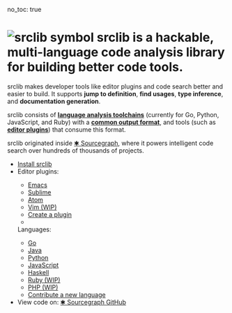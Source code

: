 no_toc: true

# ![srclib symbol](/images/srclib_symbol.svg) **srclib** is a hackable, multi-language code analysis library for building better code tools.

<div class="row">
<div class="col-sm-7">

<p>
srclib makes developer tools like editor plugins and code search
better and easier to build. It supports <strong>jump to
definition</strong>, <strong>find usages</strong>, <strong>type inference</strong>, and <strong>documentation
generation</strong>.
</p>

<p>
srclib consists of
<a href="toolchains/overview.md"><strong>language analysis toolchains</a></strong></a>
(currently for Go, Python, JavaScript, and Ruby) with a
<a href="api/overview.md"><strong>common output format</strong></a>, and tools (such as <a href="plugins/TODO"><strong>editor plugins</strong></a>) that
consume this format.
</p>

<p>
srclib originated inside
<a href="https://sourcegraph.com" target="_blank">&#x2731; Sourcegraph</a>, where it powers
intelligent code search over hundreds of thousands of projects.
</p>

<!-- TODO: insert newsletter form (newsletter2.html) -->

</div>

<div class="col-sm-5">

<!-- TODO: style buttons -->
<ul class="action-buttons list-unstyled">
  <li><a class="btn btn-sm btn-primary" href="/install"><i class="fa fa-download"></i> Install srclib</a></li>
  <li>
    <div class="two-columns">
      <div>
        <label>Editor plugins:</label>
        <ul class="list-unstyled">
          <li><a href="plugins/emacs.md">Emacs</a></li>
          <li><a href="plugins/sublimetext.md">Sublime</a></li>
          <li><a href="plugins/atom.md">Atom</a></li>
          <li><a href="plugins/vim.md">Vim (WIP)</a></li>
          <li><a href="plugins/creatingaplugin.md" class="contribute">Create a plugin</a></li>
          <li>&nbsp;</li>
        </ul>
      </div><!--
      --><div>
        <label>Languages:</label>
        <ul class="list-unstyled">
          <li><a href="toolchains/go.md">Go</a></li>
          <li><a href="toolchains/java.md">Java</a></li>
          <li><a href="toolchains/python.md">Python</a></li>
          <li><a href="toolchains/javascript.md">JavaScript</a></li>
          <li><a href="toolchains/haskell.md">Haskell</a></li>
          <li><a href="toolchains/ruby.md">Ruby (WIP)</a></li>
          <li><a href="toolchains/php.md">PHP (WIP)</a></li>
          <li><a href="toolchains/creatingatoolchain.md" class="contribute">Contribute a new language</a></li>
        </ul>
      </div>
    </div>
  </li>
  <li>
    <label>View code on:</label>
    <a class="btn btn-sm btn-default" target="_blank" href="https://sourcegraph.com/sourcegraph/srclib">&#x2731; Sourcegraph</button></a><!--
    --><a class="btn btn-sm btn-default" target="_blank" href="https://github.com/sourcegraph/srclib"><i class="fa fa-github"></i> GitHub</a>
  </li>
</ul>

</div>
</div>
